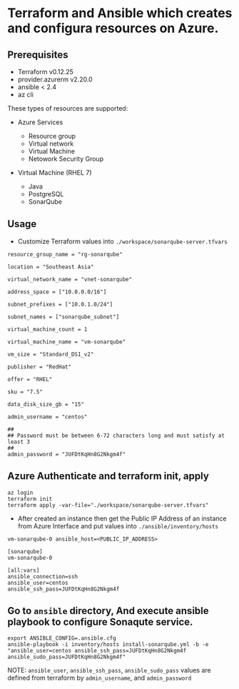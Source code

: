 # Terraform and Ansible which creates and configura resources on Azure.

## Prerequisites
- Terraform v0.12.25
- provider.azurerm v2.20.0
- ansible < 2.4
- az cli

These types of resources are supported:

- Azure Services
   - Resource group
   - Virtual network
   - Virtual Machine
   - Netowork Security Group

- Virtual Machine (RHEL 7)
   - Java
   - PostgreSQL
   - SonarQube

## Usage

- Customize Terraform values into `./workspace/sonarqube-server.tfvars`

```
resource_group_name = "rg-sonarqube"

location = "Southeast Asia"

virtual_network_name = "vnet-sonarqube"

address_space = ["10.0.0.0/16"]

subnet_prefixes = ["10.0.1.0/24"]

subnet_names = ["sonarqube_subnet"]

virtual_machine_count = 1

virtual_machine_name = "vm-sonarqube"

vm_size = "Standard_DS1_v2"

publisher = "RedHat"

offer = "RHEL"

sku = "7.5"

data_disk_size_gb = "15"

admin_username = "centos"

##
## Password must be between 6-72 characters long and must satisfy at least 3
##
admin_password = "JUFDtKqHn8G2Nkgm4f"
```

## Azure Authenticate and terraform init, apply

```
az login
terraform init
terraform apply -var-file="./workspace/sonarqube-server.tfvars"
```

- After created an instance then get the Public IP Address of an instance from Azure Interface and put values into `./ansible/inventory/hosts`

```
vm-sonarqube-0 ansible_host=<PUBLIC_IP_ADDRESS>

[sonarqube]
vm-sonarqube-0

[all:vars]
ansible_connection=ssh
ansible_user=centos
ansible_ssh_pass=JUFDtKqHn8G2Nkgm4f
```

## Go to `ansible` directory, And execute ansible playbook to configure Sonaqute service. 
```
export ANSIBLE_CONFIG=.ansible.cfg
ansible-playbook -i inventory/hosts install-sonarqube.yml -b -e "ansible_user=centos ansible_ssh_pass=JUFDtKqHn8G2Nkgm4f ansible_sudo_pass=JUFDtKqHn8G2Nkgm4f"
```

NOTE: `ansible_user`, `ansible_ssh_pass`, `ansible_sudo_pass` values are defined from terraform by `admin_username`, and `admin_password`
